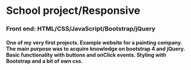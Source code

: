 School project/Responsive
===
### Front end: HTML/CSS/JavaScript/Bootstrap/jQuery
#### One of my very first projects. Example website for a painting company. The main purpose was to acquire knowledge on bootstrap 4 and jQuery. Basic functionality with buttons and onClick events. Styling with Bootstrap and a bit of own css.

